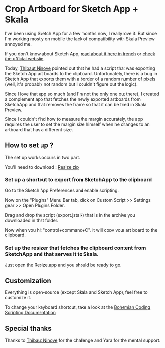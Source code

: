 # Crop Artboard for Sketch App + Skala

I've been using Sketch App for a few months now, I really love it. But since I'm working mostly on mobile the lack of compatibility with Skala Preview annoyed me.

If you don't know about Sketch App, [read about it here in french](http://checkthis.com/sketch) or [check the official website](http://www.bohemiancoding.com/sketch/).

Today, [Thibaut Ninove](https://twitter.com/tbnv) pointed out that he had a script that was exporting the Sketch App art boards to the clipboard. Unfortunately, there is a bug in Sketch App that exports them with a border of a random number of pixels (well, it's probably not random but I couldn't figure out the logic). 

Since I love that app so much (and I'm not the only one out there), I created a complement app that fetches the newly exported artboards from SketchApp and that removes the frame so that it can be tried in Skala Preview.

Since I couldn't find how to measure the margin accurately, the app requires the user to set the margin size himself when he changes to an artboard that has a different size.

## How to set up ?

The set up works occurs in two part.

You'll need to download : [Resize.zip](http://cl.ly/MyKh)

### Set up a shortcut to export from SketchApp to the clipboard

Go to the Sketch App Preferences and enable scripting.

Now on the "Plugins" Menu Bar tab, click on Custom Script >> Settings gear >> Open Plugins Folder.

Drag and drop the script (export.jstalk) that is in the archive you downloaded in that folder.

Now when you hit "control+command+C", it will copy your art board to the clipboard.

### Set up the resizer that fetches the clipboard content from SketchApp and that serves it to Skala.

Just open the Resize.app and you should be ready to go.

## Customization

Everything is open-source (except Skala and Sketch App), feel free to customize it.

To change your keyboard shortcut, take a look at the [Bohemian Coding Scripting Documentation](http://bohemiancoding.com/sketch/scripting/)

## Special thanks

Thanks to [Thibaut Ninove](https://twitter.com/tbnv) for the challenge and Yara for the mental support.
